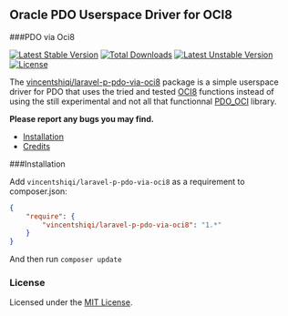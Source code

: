 ## Oracle PDO Userspace Driver for OCI8

###PDO via Oci8

[![Latest Stable Version](https://poser.pugx.org/vincentshiqi/laravel-p-pdo-via-oci8/v/stable)](https://packagist.org/packages/vincentshiqi/laravel-p-pdo-via-oci8)
[![Total Downloads](https://poser.pugx.org/vincentshiqi/laravel-p-pdo-via-oci8/downloads)](https://packagist.org/packages/vincentshiqi/laravel-p-pdo-via-oci8)
[![Latest Unstable Version](https://poser.pugx.org/vincentshiqi/laravel-p-pdo-via-oci8/v/unstable)](https://packagist.org/packages/vincentshiqi/laravel-p-pdo-via-oci8)
[![License](https://img.shields.io/badge/license-MIT-blue.svg)](https://github.com/vincentshiqi/laravel-p-pdo-via-oci8/blob/master/LICENSE)


The [vincentshiqi/laravel-p-pdo-via-oci8](https://github.com/vincentshiqi/laravel-p-pdo-via-oci8) package is a simple userspace driver for PDO that uses the tried and
tested [OCI8](http://php.net/oci8) functions instead of using the still experimental and not all that functionnal
[PDO_OCI](http://www.php.net/manual/en/ref.pdo-oci.php) library.

**Please report any bugs you may find.**

- [Installation](#installation)
- [Credits](#credits)

###Installation

Add `vincentshiqi/laravel-p-pdo-via-oci8` as a requirement to composer.json:

```json
{
    "require": {
        "vincentshiqi/laravel-p-pdo-via-oci8": "1.*"
    }
}
```
And then run `composer update`

### License

Licensed under the [MIT License](https://github.com/vincentshiqi/laravel-p-pdo-via-oci8/blob/master/LICENSE.md).

